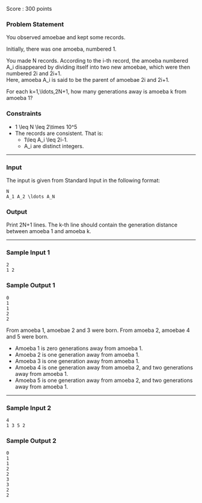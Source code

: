 Score : 300 points

### Problem Statement

You observed amoebae and kept some records.

Initially, there was one amoeba, numbered 1.

You made N records. According to the i-th record, the amoeba numbered A\_i disappeared by dividing itself into two new amoebae, which were then numbered 2i and 2i+1.  
Here, amoeba A\_i is said to be the parent of amoebae 2i and 2i+1.

For each k=1,\ldots,2N+1, how many generations away is amoeba k from amoeba 1?

### Constraints

* 1 \leq N \leq 2\times 10^5
* The records are consistent. That is:
  + 1\leq A\_i \leq 2i-1.
  + A\_i are distinct integers.

---

### Input

The input is given from Standard Input in the following format:

```
N
A_1 A_2 \ldots A_N
```

### Output

Print 2N+1 lines. The k-th line should contain the generation distance between amoeba 1 and amoeba k.

---

### Sample Input 1

```
2
1 2
```

### Sample Output 1

```
0
1
1
2
2
```

From amoeba 1, amoebae 2 and 3 were born. From amoeba 2, amoebae 4 and 5 were born.

* Amoeba 1 is zero generations away from amoeba 1.
* Amoeba 2 is one generation away from amoeba 1.
* Amoeba 3 is one generation away from amoeba 1.
* Amoeba 4 is one generation away from amoeba 2, and two generations away from amoeba 1.
* Amoeba 5 is one generation away from amoeba 2, and two generations away from amoeba 1.

---

### Sample Input 2

```
4
1 3 5 2
```

### Sample Output 2

```
0
1
1
2
2
3
3
2
2
```